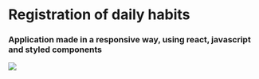 <h1>Registration of daily habits</h1>

<h3>Application made in a responsive way, using react, javascript and styled components</h3>

<img src="https://lh3.googleusercontent.com/CD9XZalkqlO5kRUUOpY_9TOLzQmz6dfcBoZhD7MqiNuMgKEhrNu2wvs0VjMHp5Grmin2Vq02Z8QGoNgKzpGym6sT0lzJdJyozCjvSc-L-AIWIh00nSQw7gmKr-R9nOOm8fWbtgQOKqN4vQbKN7FFM4qlnyaHPFh9RCu0mE66ykYY9M9yqR5389Pz0SO8PQkdf0acvcKGRtJYyIQJJ7Sj4pzldy6R9tsqrh8VIcXnHYk4Y095NfZBo9uUxweOTzbPtQV3427Iz9NEnGp5n6tWfCYDcLDlkjg73aEtMCuI0jV9eYS9t0Ew-qozYopSA913ZpnsFatNA8PiIPBpV88gppXG5kX2x-rmI8sVl3Ely30PowxGYbZwoKAj6N5V6HRc9qySjaVJQRuhuz0BvO4s0CQCYsXvQ4PkJYDsZqhMoFWSAI6bWKpo8QxAbVsu_Jl9LXpC7IxR3rYjRmDDiigiX1XTF-9oZbRL0O0L3cZU85ClDNbc8S5wFBs9uCR4Z926ID8iW6wvcldz0dhdz9KaggkVdq2CN8_JHK2QrOPqa_ClEHJA0w4k5sDSRP33rccBl9Ylpp9X5br-8HXCVRf9_E8KI-swcHCOPyTMxr8GJGprZN_b23jlpUFgibZm2YRYtB9Xuqtmszqndr3UWqrzZ6ebd4Do8EhJJD-eJYYVUOLTtLZvU1Hd2eLyQy3-0WpjhuSfFEIiStcOxR8ye7GQGedBUkf4FCrHj1sIj4qxsdMTvqQCGkbTvAkeWPe9QnIrk1cXtfvw2fF-w_2R2V6d5Oz0IFtYdg3ziMjvpP0UZi5vRnJh4Tj4cPon5xjK0tB5zTZPB7l4J1cFgDy2bsA2bDRc11vWxLnIOgUhsc-AjQD_nO89T2uXVRwoiHoqEymK8zY0X6mWjPyg4jKKK-7tPMg40uewkb2kuLRdAKkC1TzykPRXWQtjs9oawHUJhC4K7nbxfOX_oNn9=w1132-h636-no?authuser=1" />


